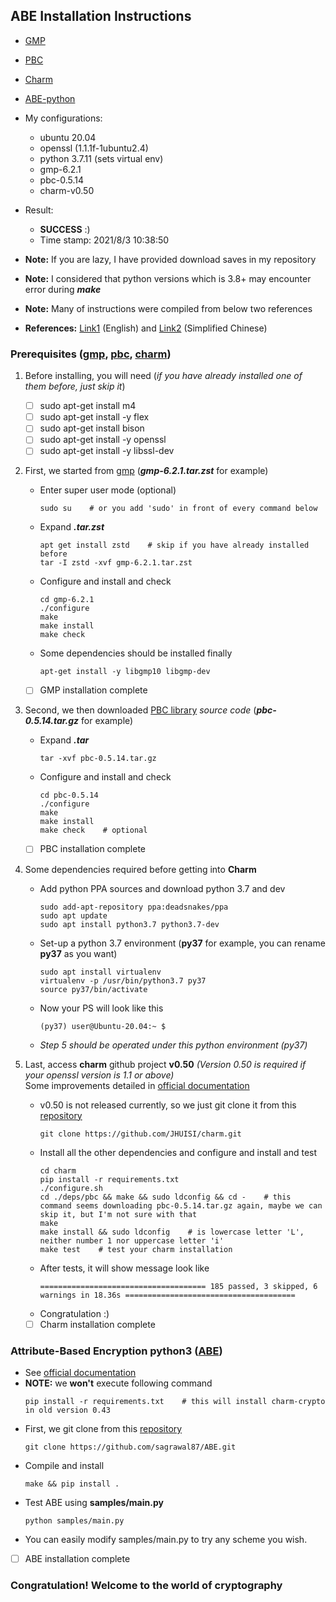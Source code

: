 ## ABE Installation Instructions

+ [GMP](https://gmplib.org/)
+ [PBC](https://crypto.stanford.edu/pbc/download.html)
+ [Charm](https://github.com/JHUISI/charm)
+ [ABE-python](https://github.com/sagrawal87/ABE)

+ My configurations:
    - ubuntu 20.04
    - openssl (1.1.1f-1ubuntu2.4)
    - python 3.7.11 (sets virtual env)
    - gmp-6.2.1
    - pbc-0.5.14
    - charm-v0.50

+ Result:
    - **SUCCESS** :)
    - Time stamp: 2021/8/3 10:38:50

+ **Note:** If you are lazy, I have provided download saves in my repository
+ **Note:** I considered that python versions which is 3.8+ may encounter error during ***make***
+ **Note:** Many of instructions were compiled from below two references
+ **References:** [Link1](https://lrusso96.github.io/blog/cryptography/2021/03/04/charm-setup.html) (English) and [Link2](http://cxyzjd.com/article/qq_34018719/115007249) (Simplified Chinese)

### Prerequisites ([gmp](https://gmplib.org/), [pbc](https://crypto.stanford.edu/pbc/download.html), [charm](https://github.com/JHUISI/charm))

1. Before installing, you will need (*if you have already installed one of them before, just skip it*)
    - [ ] sudo apt-get install m4
    - [ ] sudo apt-get install -y flex
    - [ ] sudo apt-get install bison
    - [ ] sudo apt-get install -y openssl
    - [ ] sudo apt-get install -y libssl-dev

2. First, we started from [gmp](https://gmplib.org/) (***gmp-6.2.1.tar.zst*** for example)
    + Enter super user mode (optional)
        ```shell
        sudo su    # or you add 'sudo' in front of every command below
        ````
    + Expand ***.tar.zst***
        ```shell
        apt get install zstd    # skip if you have already installed before
        tar -I zstd -xvf gmp-6.2.1.tar.zst
        ````
    + Configure and install and check
        ```shell
        cd gmp-6.2.1
        ./configure
        make
        make install
        make check
        ````
    + Some dependencies should be installed finally
        ```shell
        apt-get install -y libgmp10 libgmp-dev
        ````
    - [ ] GMP installation complete

3. Second, we then downloaded [PBC library](https://crypto.stanford.edu/pbc/download.html) *source code* (***pbc-0.5.14.tar.gz*** for example)
    + Expand ***.tar***
        ```shell
        tar -xvf pbc-0.5.14.tar.gz
        ````
    + Configure and install and check
        ```shell
        cd pbc-0.5.14
        ./configure
        make
        make install
        make check    # optional
        ````
    - [ ] PBC installation complete

4. Some dependencies required before getting into **Charm**
    + Add python PPA sources and download python 3.7 and dev
        ```shell
        sudo add-apt-repository ppa:deadsnakes/ppa
        sudo apt update
        sudo apt install python3.7 python3.7-dev
        ```
    + Set-up a python 3.7 environment (**py37** for example, you can rename **py37** as you want)
        ```shell
        sudo apt install virtualenv
        virtualenv -p /usr/bin/python3.7 py37
        source py37/bin/activate
        ```
    + Now your PS will look like this
        ```shell
        (py37) user@Ubuntu-20.04:~ $
        ```
    + *Step 5 should be operated under this python environment (py37)*

5. Last, access **charm** github project **v0.50** *(Version 0.50 is required if your openssl version is 1.1 or above)*<br>Some improvements detailed in [official documentation](https://jhuisi.github.io/charm/updates_050.html)
    + v0.50 is not released currently, so we just git clone it from this [repository](https://github.com/JHUISI/charm)
        ```shell
        git clone https://github.com/JHUISI/charm.git
        ````
    + Install all the other dependencies and configure and install and test
        ```shell
        cd charm
        pip install -r requirements.txt
        ./configure.sh
        cd ./deps/pbc && make && sudo ldconfig && cd -    # this command seems downloading pbc-0.5.14.tar.gz again, maybe we can skip it, but I'm not sure with that
        make
        make install && sudo ldconfig    # is lowercase letter 'L', neither number 1 nor uppercase letter 'i'
        make test    # test your charm installation
        ````
    + After tests, it will show message look like
        ```shell
        ===================================== 185 passed, 3 skipped, 6 warnings in 18.36s ======================================
        ```
    + Congratulation :)
    - [ ] Charm installation complete

### Attribute-Based Encryption python3 ([ABE](https://github.com/sagrawal87/ABE))

+ See [official documentation](https://github.com/sagrawal87/ABE#readme)
+ **NOTE:** we **won't** execute following command
    ```shell
    pip install -r requirements.txt    # this will install charm-crypto in old version 0.43
    ```
+ First, we git clone from this [repository](https://github.com/sagrawal87/ABE)
    ```shell
    git clone https://github.com/sagrawal87/ABE.git
    ````
+ Compile and install
    ```shell
    make && pip install .
    ````
+ Test ABE using **samples/main.py**
    ```shell
    python samples/main.py
    ```
+ You can easily modify samples/main.py to try any scheme you wish.
- [ ] ABE installation complete

### Congratulation! Welcome to the world of cryptography
